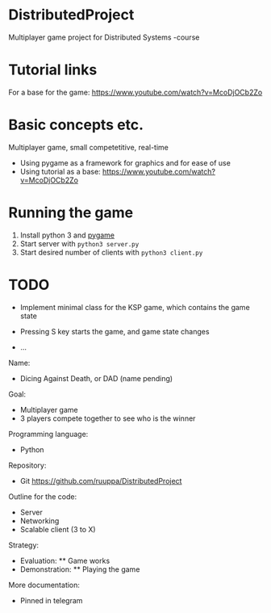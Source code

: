 # DistributedProject
Multiplayer game project for Distributed Systems -course

# Tutorial links
For a base for the game: https://www.youtube.com/watch?v=McoDjOCb2Zo

# Basic concepts etc.
Multiplayer game, small competetitive, real-time
* Using pygame as a framework for graphics and for ease of use
* Using tutorial as a base:
	https://www.youtube.com/watch?v=McoDjOCb2Zo

# Running the game

1. Install python 3 and [pygame](https://www.pygame.org/)
1. Start server with `python3 server.py`
1. Start desired number of clients with `python3 client.py`

# TODO

* Implement minimal class for the KSP game, which contains the game state

* Pressing S key starts the game, and game state changes

* ...

Name:
* Dicing Against Death, or DAD (name pending)

Goal:
* Multiplayer game
* 3 players compete together to see who is the winner

Programming language:
* Python

Repository:
* Git
https://github.com/ruuppa/DistributedProject

Outline for the code:
* Server
* Networking
* Scalable client (3 to X)

Strategy:
* Evaluation:
** Game works
* Demonstration:
** Playing the game

More documentation:
* Pinned in telegram
